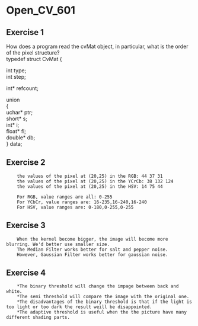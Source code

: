 # Open_CV_601
Exercise 1<br>
-------------
How does a program read the cvMat object, in particular, what is the order of the pixel structure?<br>
typedef struct CvMat {<br>

int type;<br>
int step;<br>

int* refcount;<br>

union<br>
{<br>
    uchar* ptr;<br>
    short* s;<br>
    int* i;<br>
    float* fl;<br>
    double* db;<br>
} data;<br>

Exercise 2<br>
----------------
		the values of the pixel at (20,25) in the RGB: 44 37 31
		the values of the pixel at (20,25) in the YCrCb: 38 132 124
		the values of the pixel at (20,25) in the HSV: 14 75 44

		For RGB, value ranges are all: 0-255
		For YCbCr, value ranges are: 16-235,16-240,16-240
		For HSV, value ranges are: 0-180,0-255,0-255
Exercise 3<br>
----------------
		When the kernel become bigger, the image will become more blurring. We'd better use smaller size.
		The Median Filter works better for salt and pepper noise.
		However, Gaussian Filter works better for gaussian noise.
Exercise 4<br>
----------------	
		*The binary threshold will change the impage between back and white.
		*The semi threshold will compare the image with the original one.
		*The disadvantages of the binary threshold is that if the light is too light or too dark the result weill be disappointed.
		*The adaptive threshold is useful when the the picture have many different shading parts.
	
